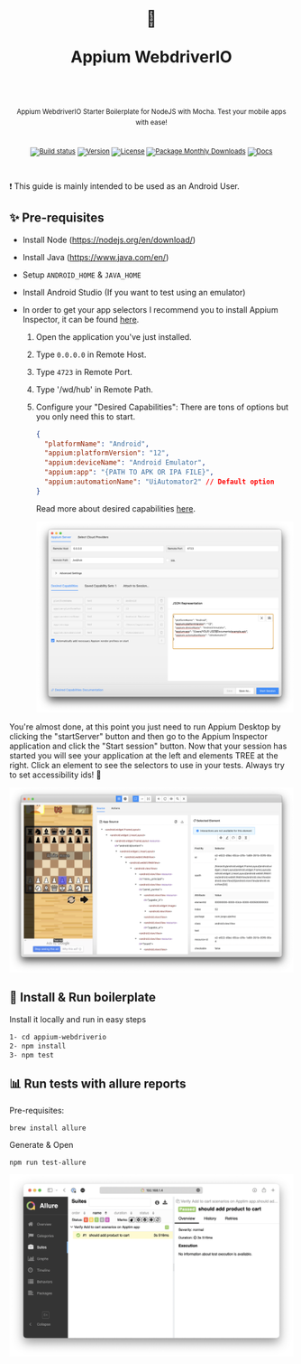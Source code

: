 <div align="center">
  <h1>
    <br/>
    🍭
    <br />
    <br />
    Appium WebdriverIO
    <br />
    <br />
  </h1>
  <sup>
    <br />
Appium WebdriverIO Starter Boilerplate for NodeJS with Mocha. Test your mobile apps with ease!</em>
    <br />
    <br />

[![Build status](https://img.shields.io/github/actions/workflow/status/morellexf13/appium-webdriverio/build.yml?branch=main&label=%20&logo=github&logoColor=white&style=for-the-badge)](https://github.com/morellexf13/appium-webdriverio/actions/workflows/build.yml)
[![Version](https://img.shields.io/github/v/tag/morellexf13/appium-webdriverio?label=%20&style=for-the-badge)](https://github.com/morellexf13/appium-webdriverio/releases)
[![License](https://img.shields.io/badge/-MIT-f56565.svg?longCache=true&style=for-the-badge)](https://github.com/morellexf13/appium-webdriverio/blob/main/LICENSE)
[![Package Monthly Downloads](https://img.shields.io/npm/dm/appium-webdriverio?label=%20&style=for-the-badge)](https://www.npmjs.com/package/appium-webdriverio)
[![Docs](https://img.shields.io/badge/-Docs-blue.svg?style=for-the-badge)](https://webdriver.io)

  </sup>
</div>

<br>

❗️ This guide is mainly intended to be used as an Android User.

## ✨ Pre-requisites

- Install Node (https://nodejs.org/en/download/)
- Install Java (https://www.java.com/en/)
- Setup `ANDROID_HOME` & `JAVA_HOME`
- Install Android Studio (If you want to test using an emulator)

- In order to get your app selectors I recommend you to install Appium Inspector, it can be found [here](https://github.com/appium/appium-inspector/releases).

  1. Open the application you've just installed.
  2. Type `0.0.0.0` in Remote Host.
  3. Type `4723` in Remote Port.
  4. Type '/wd/hub' in Remote Path.
  5. Configure your "Desired Capabilities":
     There are tons of options but you only need this to start.

     ```json
     {
       "platformName": "Android",
       "appium:platformVersion": "12",
       "appium:deviceName": "Android Emulator",
       "appium:app": "{PATH TO APK OR IPA FILE}",
       "appium:automationName": "UiAutomator2" // Default option
     }
     ```

     Read more about desired capabilities [here](https://github.com/appium/appium/blob/master/docs/en/writing-running-appium/caps.md).

     <img alt='Appium Inspector' src="./screenshots/appium-inspector.png" />

You're almost done, at this point you just need to run Appium Desktop by clicking the "startServer" button and then go to the Appium Inspector application and click the "Start session" button. Now that your session has started you will see your application at the left and elements TREE at the right. Click an element to see the selectors to use in your tests.
Always try to set accessibility ids! 🫡

<img alt='Appium Inspector' src="./screenshots/appium-inspector-2.png" />

## 🚀 Install & Run boilerplate

Install it locally and run in easy steps

```
1- cd appium-webdriverio
2- npm install
3- npm test
```

## 📊 Run tests with allure reports

Pre-requisites:

```
brew install allure
```

Generate & Open

```
npm run test-allure
```

<img alt='Allure Report' src="./screenshots/allure-report.png" />
